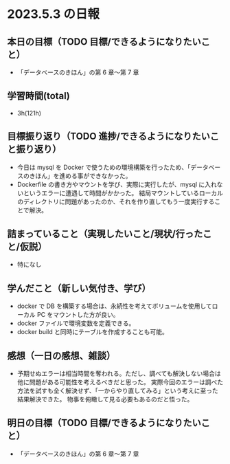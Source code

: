 # 2023.5.3 の日報

## 本日の目標（TODO 目標/できるようになりたいこと）

- 「データベースのきほん」の第 6 章〜第 7 章

## 学習時間(total)

- 3h(121h)

## 目標振り返り（TODO 進捗/できるようになりたいこと振り返り）

- 今日は mysql を Docker で使うための環境構築を行ったため、「データベースのきほん」を進める事ができなかった。
- Dockerfile の書き方やマウントを学び、実際に実行したが、mysql に入れないというエラーに遭遇して時間がかかった。
  結局マウントしているローカルのディレクトリに問題があったのか、それを作り直してもう一度実行することで解決。

## 詰まっていること（実現したいこと/現状/行ったこと/仮説）

- 特になし

## 学んだこと（新しい気付き、学び）

- docker で DB を構築する場合は、永続性を考えてボリュームを使用してローカル PC をマウントした方が良い。
- docker ファイルで環境変数を定義できる。
- docker build と同時にテーブルを作成することも可能。

## 感想（一日の感想、雑談）

- 予期せぬエラーは相当時間を奪われる。ただし、調べても解決しない場合は他に問題がある可能性を考えるべきだと思った。
  実際今回のエラーは調べた方法を試すも全く解決せず、「一からやり直してみる」という考えに至った結果解決できた。
  物事を俯瞰して見る必要もあるのだと悟った。

## 明日の目標（TODO 目標/できるようになりたいこと）

- 「データベースのきほん」の第 6 章〜第 7 章
